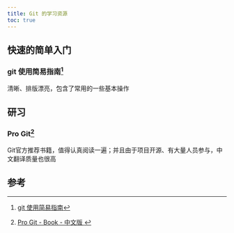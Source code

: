 ```yaml
---
title: Git 的学习资源
toc: true
---
```


## 快速的简单入门

### git 使用简易指南[^1]

清晰、排版漂亮，包含了常用的一些基本操作

## 研习

### Pro Git[^2]

Git官方推荐书籍，值得认真阅读一遍；并且由于项目开源、有大量人员参与，中文翻译质量也很高

## 参考

[^1]: [git 使用简易指南](http://www.bootcss.com/p/git-guide/)
[^2]: [Pro Git - Book - 中文版 ](https://git-scm.com/book/zh/v2)

